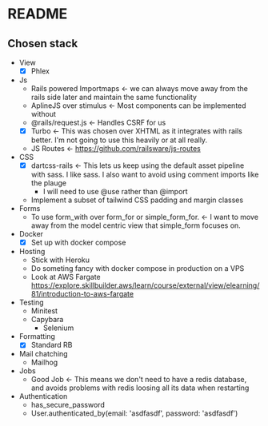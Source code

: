 # README

## Chosen stack

- View
  - [x] Phlex
- Js
  - Rails powered Importmaps <- we can always move away from the rails side later and maintain the same functionality
  - AplineJS over stimulus <- Most components can be implemented without
  - @rails/request.js <- Handles CSRF for us
  - [x] Turbo <- This was chosen over XHTML as it integrates with rails better. I'm not going to use this heavily or at
    all really.
  - JS Routes <- https://github.com/railsware/js-routes
- CSS
  - [x] dartcss-rails <- This lets us keep using the default asset pipeline with sass. I like sass. I also want to
        avoid using comment imports like the plauge
    - I will need to use @use rather than @import
  - Implement a subset of tailwind CSS padding and margin classes
- Forms
  - To use form_with over form_for or simple_form_for. <- I want to move away from the model centric view that
    simple_form focuses on.
- Docker
  - [x] Set up with docker compose
- Hosting
  - Stick with Heroku
  - Do someting fancy with docker compose in production on a VPS
  - Look at AWS Fargate https://explore.skillbuilder.aws/learn/course/external/view/elearning/81/introduction-to-aws-fargate
- Testing
  - Minitest
  - Capybara
    - Selenium
- Formatting
  - [x] Standard RB
- Mail chatching
  - Mailhog
- Jobs
  - Good Job <- This means we don't need to have a redis database, and avoids problems with redis loosing all its data
      when restarting
- Authentication
  - has_secure_password
  - User.authenticated_by(email: 'asdfasdf', password: 'asdfasdf')
